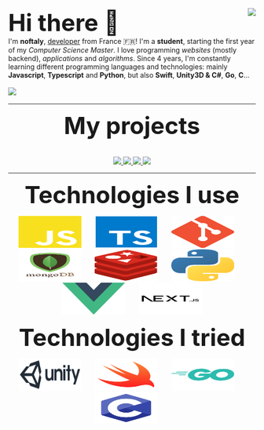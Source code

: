 
<img align="right" src="https://github-readme-stats.vercel.app/api?username=noftaly&show_icons=true&hide_border=true" />
<font size="10">
<b>Hi there 👋</b>
</font>
<br>
I'm <b>noftaly</b>, <u>developer</u> from France 🇫🇷! I'm a <b>student</b>, starting the first year of my <i>Computer Science Master</i>. I love programming <i>websites</i> (mostly backend), <i>applications</i> and <i>algorithms</i>. Since 4 years, I'm constantly learning different programming languages and technologies: mainly <b>Javascript</b>, <b>Typescript</b> and <b>Python</b>, but also <b>Swift</b>, <b>Unity3D & C#</b>, <b>Go</b>, <b>C</b>...
<br><br>
<img src="https://img.shields.io/badge/DISCORD-noftaly%230359-7289DA?style=for-the-badge" />

___

<p align="center">
	<font size="10">
		<b>My projects</b>
	</font>
	<br>
	<br>
	<br>
	<a href="https://github.com/Skript-MC/Swan">
		<img src="https://github-readme-stats.vercel.app/api/pin/?username=Skript-MC&repo=Swan" />
	</a>
	<a href="https://github.com/noftaly/nipinit">
		<img src="https://github-readme-stats.vercel.app/api/pin/?username=noftaly&repo=nipinit" />
	</a>
	<a href="https://github.com/noftaly/minefield">
		<img src="https://github-readme-stats.vercel.app/api/pin/?username=noftaly&repo=MineField" />
	</a>
	<a href="https://github.com/noftaly/laddergame">
		<img src="https://github-readme-stats.vercel.app/api/pin/?username=noftaly&repo=LadderGame" />
	</a>
</p>

___

<p align="center">
	<font size="10">
		<b>Technologies I use</b>
	</font>
</p>

<p align="center">
	<img src="./images/javascript.png" width="128" height="65" />
	&nbsp;&nbsp;&nbsp;&nbsp;&nbsp;
	<img src="./images/typescript.png" width="128" height="65" />
	&nbsp;&nbsp;&nbsp;&nbsp;&nbsp;
	<img src="./images/git.png" width="128" height="65" />
	&nbsp;&nbsp;&nbsp;&nbsp;&nbsp;
	<img src="./images/mongodb.png" width="128" height="65" />
	&nbsp;&nbsp;&nbsp;&nbsp;&nbsp;
	<img src="./images/redis.png" width="128" height="65" />
	&nbsp;&nbsp;&nbsp;&nbsp;&nbsp;
	<img src="./images/python.png" width="128" height="65" />
	&nbsp;&nbsp;&nbsp;&nbsp;&nbsp;
	<img src="./images/vuejs.png" width="128" height="65" />
	&nbsp;&nbsp;&nbsp;&nbsp;&nbsp;
	<img src="./images/nextjs.png" width="128" height="65" />
</p>

<p align="center">
	<font size="10">
		<b>Technologies I tried</b>
	</font>
</p>

<p align="center">
	<img src="./images/unity.png" width="128" height="65" />
	&nbsp;&nbsp;&nbsp;&nbsp;&nbsp;
	<img src="./images/swift.png" width="128" height="65" />
	&nbsp;&nbsp;&nbsp;&nbsp;&nbsp;
	<img src="./images/go.png" width="128" height="65" />
	&nbsp;&nbsp;&nbsp;&nbsp;&nbsp;
	<img src="./images/c.png" width="128" height="65" />
	&nbsp;&nbsp;&nbsp;&nbsp;&nbsp;
</p>
